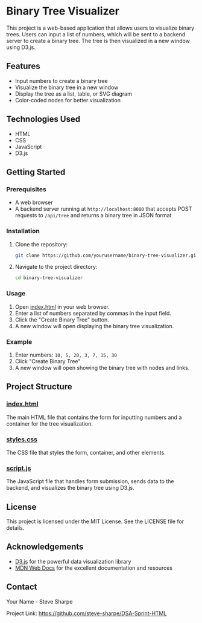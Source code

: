 # Binary Tree Visualizer

This project is a web-based application that allows users to visualize binary trees. Users can input a list of numbers, which will be sent to a backend server to create a binary tree. The tree is then visualized in a new window using D3.js.

## Features

- Input numbers to create a binary tree
- Visualize the binary tree in a new window
- Display the tree as a list, table, or SVG diagram
- Color-coded nodes for better visualization

## Technologies Used

- HTML
- CSS
- JavaScript
- D3.js

## Getting Started

### Prerequisites

- A web browser
- A backend server running at `http://localhost:8080` that accepts POST requests to `/api/tree` and returns a binary tree in JSON format

### Installation

1. Clone the repository:
    ```sh
    git clone https://github.com/yourusername/binary-tree-visualizer.git
    ```
2. Navigate to the project directory:
    ```sh
    cd binary-tree-visualizer
    ```

### Usage

1. Open [index.html](http://_vscodecontentref_/0) in your web browser.
2. Enter a list of numbers separated by commas in the input field.
3. Click the "Create Binary Tree" button.
4. A new window will open displaying the binary tree visualization.

### Example

1. Enter numbers: `10, 5, 20, 3, 7, 15, 30`
2. Click "Create Binary Tree"
3. A new window will open showing the binary tree with nodes and links.

## Project Structure


### [index.html](http://_vscodecontentref_/1)

The main HTML file that contains the form for inputting numbers and a container for the tree visualization.

### [styles.css](http://_vscodecontentref_/2)

The CSS file that styles the form, container, and other elements.

### [script.js](http://_vscodecontentref_/3)

The JavaScript file that handles form submission, sends data to the backend, and visualizes the binary tree using D3.js.

## License

This project is licensed under the MIT License. See the LICENSE file for details.

## Acknowledgements

- [D3.js](https://d3js.org/) for the powerful data visualization library
- [MDN Web Docs](https://developer.mozilla.org/) for the excellent documentation and resources

## Contact

Your Name - Steve Sharpe

Project Link: https://github.com/steve-sharpe/DSA-Sprint-HTML
